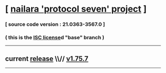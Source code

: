 
# [ [nailara 'protocol seven' project](http://nailara.network/) ]

### [ source code version : 21.0363-3567.0 ]

### ( this is the [ISC license](license)d "base" branch )
---
## current [release](https://github.com/taekiten/nailara/releases) \\\\// [v1.75.7](https://github.com/taekiten/nailara/releases/tag/v1.75.7)
---
